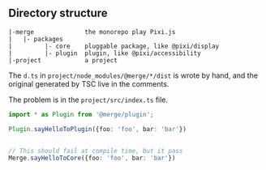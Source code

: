## Directory structure

```
|-merge              the monorepo play Pixi.js
|   |- packages
|         |- core    pluggable package, like @pixi/display
|         |- plugin  plugin, like @pixi/accessibility
|-project            a project
```

The `d.ts` in `project/node_modules/@merge/*/dist` is wrote by hand, and the original generated by TSC live in the comments.

The problem is in the `project/src/index.ts` file.

```typescript
import * as Plugin from '@merge/plugin';

Plugin.sayHelloToPlugin({foo: 'foo', bar: 'bar'})


// This should fail at compile time, but it pass
Merge.sayHelloToCore({foo: 'foo', bar: 'bar'})
```
